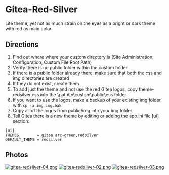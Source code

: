 # Gitea-Red-Silver

Lite theme, yet not as much strain on the eyes as a bright or dark theme with red as main color.

## Directions

01. Find out where where your custom directory is (Site Administration, Configuration, Custom File Root Path)
02. Verify there is no public folder within the custom folder
03. If there is a public folder already there, make sure that both the css and img directories are created
04. If they do not exist, create them
05. To add just the theme and not use the red Gitea logos, copy theme-redsilver.css into the \path\to\custom\public\css folder
06. If you want to use the logos, make a backup of your existing img folder with `cp -a img img.bak`
07. Copy all of the logos from public/img into your img folder
08. Tell Gitea there is a new theme by editing or adding the app.ini file [ui] section:
```
[ui]
THEMES        = gitea,arc-green,redsilver
DEFAULT_THEME = redsilver
```

## Photos

<!--[![gitea-redsilver-01.png](https://pix.dou.bet/images/2020/09/22/gitea-redsilver-01.png)](https://pix.dou.bet/image/gKGN)-->
[![gitea-redsilver-04.png](https://pix.dou.bet/images/2020/09/28/gitea-redsilver-04.png)](https://pix.dou.bet/image/gLER)
[![gitea-redsilver-02.png](https://pix.dou.bet/images/2020/09/22/gitea-redsilver-02.png)](https://pix.dou.bet/image/g2w7)
[![gitea-redsilver-03.png](https://pix.dou.bet/images/2020/09/22/gitea-redsilver-03.png)](https://pix.dou.bet/image/g4vn)
